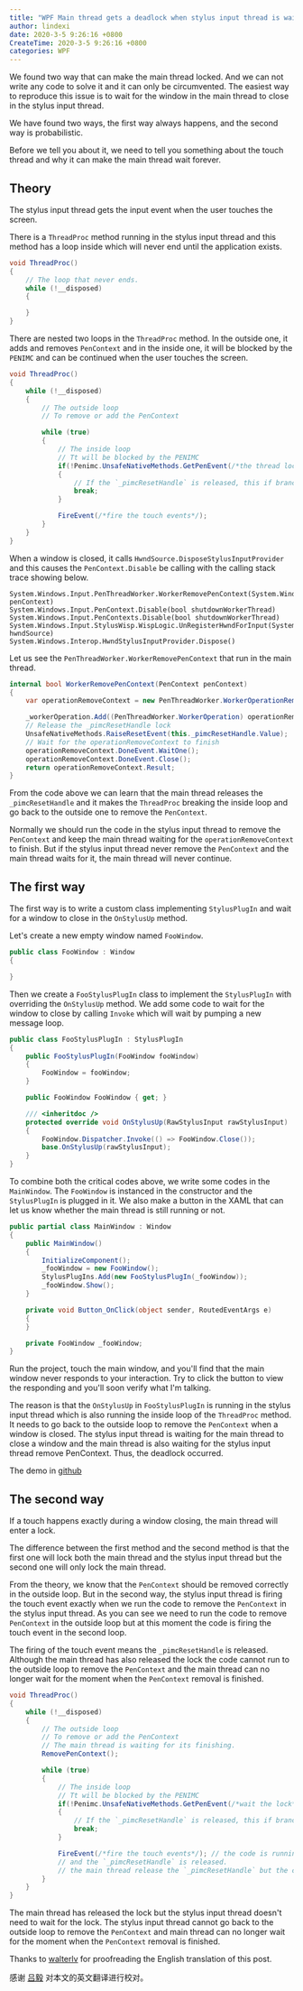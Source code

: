 ```yaml
---
title: "WPF Main thread gets a deadlock when stylus input thread is waiting for the window to close"
author: lindexi
date: 2020-3-5 9:26:16 +0800
CreateTime: 2020-3-5 9:26:16 +0800
categories: WPF
---
```


We found two way that can make the main thread locked. And we can not write any code to solve it and it can only be circumvented.
The easiest way to reproduce this issue is to wait for the window in the main thread to close in the stylus input thread.

<!--more-->


<!-- csdn -->

We have found two ways, the first way always happens, and the second way is probabilistic.

Before we tell you about it, we need to tell you something about the touch thread and why it can make the main thread wait forever.

## Theory

The stylus input thread gets the input event when the user touches the screen.

There is a `ThreadProc` method running in the stylus input thread and this method has a loop inside which will never end until the application exists.

```csharp
void ThreadProc()
{
    // The loop that never ends.
    while (!__disposed)
    {

    }
}
```

There are nested two loops in the `ThreadProc` method. In the outside one, it adds and removes `PenContext` and in the inside one, it will be blocked by the `PENIMC` and can be continued when the user touches the screen.

```csharp
void ThreadProc()
{
    while (!__disposed)
    {
    	// The outside loop
    	// To remove or add the PenContext

    	while (true)
    	{
    		// The inside loop
    		// Tt will be blocked by the PENIMC
    		if(!Penimc.UnsafeNativeMethods.GetPenEvent(/*the thread locker*/))
    		{
    			// If the `_pimcResetHandle` is released, this if branch will enter so the inside loop will end with the `break` and the code runs back to the outside loop.
    			break;
    		}

    		FireEvent(/*fire the touch events*/);
    	}
    }
}
```

When a window is closed, it calls `HwndSource.DisposeStylusInputProvider` and this causes the `PenContext.Disable` be calling with the calling stack trace showing below.

```
System.Windows.Input.PenThreadWorker.WorkerRemovePenContext(System.Windows.Input.PenContext penContext) 
System.Windows.Input.PenContext.Disable(bool shutdownWorkerThread) 
System.Windows.Input.PenContexts.Disable(bool shutdownWorkerThread) 
System.Windows.Input.StylusWisp.WispLogic.UnRegisterHwndForInput(System.Windows.Interop.HwndSource hwndSource) 
System.Windows.Interop.HwndStylusInputProvider.Dispose() 
```

Let us see the `PenThreadWorker.WorkerRemovePenContext` that run in the main thread.

```csharp
internal bool WorkerRemovePenContext(PenContext penContext)
{
    var operationRemoveContext = new PenThreadWorker.WorkerOperationRemoveContext(penContext, this);

    _workerOperation.Add((PenThreadWorker.WorkerOperation) operationRemoveContext);
    // Release the _pimcResetHandle lock 
    UnsafeNativeMethods.RaiseResetEvent(this._pimcResetHandle.Value);
    // Wait for the operationRemoveContext to finish
    operationRemoveContext.DoneEvent.WaitOne();
    operationRemoveContext.DoneEvent.Close();
    return operationRemoveContext.Result;
}
```

From the code above we can learn that the main thread releases the `_pimcResetHandle` and it makes the `ThreadProc` breaking the inside loop and go back to the outside one to remove the `PenContext`.

Normally we should run the code in the stylus input thread to remove the `PenContext` and keep the main thread waiting for the `operationRemoveContext` to finish. But if the stylus input thread never remove the `PenContext` and the main thread waits for it, the main thread will never continue.

## The first way

The first way is to write a custom class implementing `StylusPlugIn` and wait for a window to close in the `OnStylusUp` method.

Let's create a new empty window named `FooWindow`.


```csharp
public class FooWindow : Window
{

}
```

Then we create a `FooStylusPlugIn` class to implement the `StylusPlugIn` with overriding the `OnStylusUp` method. We add some code to wait for the window to close by calling `Invoke` which will wait by pumping a new message loop.

```csharp
public class FooStylusPlugIn : StylusPlugIn
{
    public FooStylusPlugIn(FooWindow fooWindow)
    {
    	FooWindow = fooWindow;
    }

    public FooWindow FooWindow { get; }

    /// <inheritdoc />
    protected override void OnStylusUp(RawStylusInput rawStylusInput)
    {
        FooWindow.Dispatcher.Invoke(() => FooWindow.Close());
        base.OnStylusUp(rawStylusInput);
    }
}
```

To combine both the critical codes above, we write some codes in the `MainWindow`. The `FooWindow` is instanced in the constructor and the `StylusPlugIn` is plugged in it. We also make a button in the XAML that can let us know whether the main thread is still running or not.

```csharp
public partial class MainWindow : Window
{
    public MainWindow()
    {
        InitializeComponent();
        _fooWindow = new FooWindow();
        StylusPlugIns.Add(new FooStylusPlugIn(_fooWindow));
        _fooWindow.Show();
    }

    private void Button_OnClick(object sender, RoutedEventArgs e)
    {
    }

    private FooWindow _fooWindow;
}
```

Run the project, touch the main window, and you'll find that the main window never responds to your interaction. Try to click the button to view the responding and you'll soon verify what I'm talking.

The reason is that the `OnStylusUp` in `FooStylusPlugIn` is running in the stylus input thread which is also running the inside loop of the `ThreadProc` method. It needs to go back to the outside loop to remove the `PenContext` when a window is closed. The stylus input thread is waiting for the main thread to close a window and the main thread is also waiting for the stylus input thread remove PenContext. Thus, the deadlock occurred.

The demo in [github](https://github.com/dotnet-campus/wpf-issues/tree/master/MainThreadDeadlockWithStylusInputThread/MainThreadDeadlockWhenTouchThreadWaitForWindowClosed)

## The second way

If a touch happens exactly during a window closing, the main thread will enter a lock.

The difference between the first method and the second method is that the first one will lock both the main thread and the stylus input thread but the second one will only lock the main thread.

From the theory, we know that the `PenContext` should be removed correctly in the outside loop. But in the second way, the stylus input thread is firing the touch event exactly when we run the code to remove the `PenContext` in the stylus input thread. As you can see we need to run the code to remove `PenContext` in the outside loop but at this moment the code is firing the touch event in the second loop.

The firing of the touch event means the `_pimcResetHandle` is released. Although the main thread has also released the lock the code cannot run to the outside loop to remove the `PenContext` and the main thread can no longer wait for the moment when the `PenContext` removal is finished.


```csharp
void ThreadProc()
{
    while (!__disposed)
    {
      	// The outside loop
    	// To remove or add the PenContext
    	// The main thread is waiting for its finishing.
    	RemovePenContext();

    	while (true)
    	{
    		// The inside loop
    		// Tt will be blocked by the PENIMC
    		if(!Penimc.UnsafeNativeMethods.GetPenEvent(/*wait the lock*/))
    		{
    			// If the `_pimcResetHandle` is released, this if branch will enter so the inside loop will end with the `break` and the code runs back to the outside loop.
    			break;
    		}

    		FireEvent(/*fire the touch events*/); // the code is running in this line
    		// and the `_pimcResetHandle` is released.
    		// the main thread release the `_pimcResetHandle` but the code can not go to RemovePenContext for it will no longer break. 
    	}
    }
}
```

The main thread has released the lock but the stylus input thread doesn't need to wait for the lock. The stylus input thread cannot go back to the outside loop to remove the `PenContext` and main thread can no longer wait for the moment when the `PenContext` removal is finished.

Thanks to [walterlv](https://walterlv.com/) for proofreading the English translation of this post.

感谢 [吕毅](https://walterlv.com/) 对本文的英文翻译进行校对。

